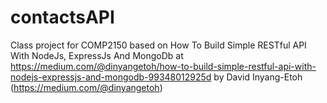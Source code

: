 # contactsAPI
Class project for COMP2150 based on How To Build Simple RESTful API With NodeJs, ExpressJs And MongoDb at https://medium.com/@dinyangetoh/how-to-build-simple-restful-api-with-nodejs-expressjs-and-mongodb-99348012925d by David Inyang-Etoh (https://medium.com/@dinyangetoh)
